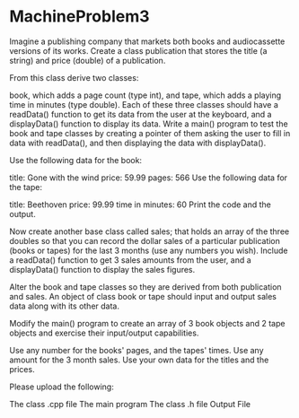 # MachineProblem3

Imagine a publishing company that markets both books and audiocassette versions of its works. Create a class publication that stores the title (a string) and price (double) of a publication.

From this class derive two classes:

book, which adds a page count (type int), and
tape, which adds a playing time in minutes (type double). Each of these three classes should have a readData() function to get its data from the user at the keyboard, and a displayData() function to display its data.
Write a main() program to test the book and tape classes by creating a pointer of them asking the user to fill in data with readData(), and then displaying the data with displayData().

Use the following data for the book:

title: Gone with the wind
price: 59.99
pages: 566
Use the following data for the tape:

title: Beethoven
price: 99.99
time in minutes: 60
Print the code and the output.

Now create another base class called sales; that holds an array of the three doubles so that you can record the dollar sales of a particular publication (books or tapes) for the last 3 months (use any numbers you wish). Include a readData() function to get 3 sales amounts from the user, and a displayData() function to display the sales figures.

Alter the book and tape classes so they are derived from both publication and sales. An object of class book or tape should input and output sales data along with its other data.

Modify the main() program to create an array of 3 book objects and 2 tape objects and exercise their input/output capabilities.

Use any number for the books' pages, and the tapes' times. Use any amount for the 3 month sales. Use your own data for the titles and the prices.


Please upload the following:

The class .cpp file
The main program
The class .h file
Output File
